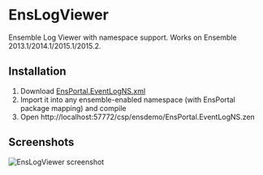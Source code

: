 # EnsLogViewer
Ensemble Log Viewer with namespace support. Works on Ensemble 2013.1/2014.1/2015.1/2015.2.

## Installation

1. Download [EnsPortal.EventLogNS.xml](https://raw.githubusercontent.com/intersystems-ru/EnsLogViewer/master/EnsPortal/EventLogNS.cls.xml)
2. Import it into any ensemble-enabled namespace (with EnsPortal package mapping) and compile
3. Open http://localhost:57772/csp/ensdemo/EnsPortal.EventLogNS.zen

## Screenshots

![EnsLogViewer screenshot](http://i.imgur.com/TW4EicG.png "EnsLogViewer screenshot")
